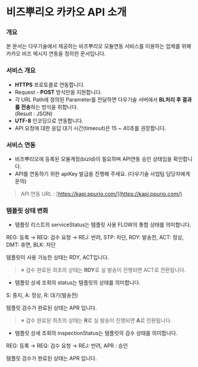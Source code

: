 # 비즈뿌리오 카카오 API 소개

### 개요

본 문서는 다우기술에서 제공하는 비즈뿌리오 모듈연동 서비스를 이용하는 업체를 위해 카카오 비즈 메시지 연동을 정의한 문서입니다.



### 서비스 개요

* **HTTPS** 프로토콜로 연동합니다.
* Request - **POST** 방식만을 지원합니다.
* 각 URL Path에 정의된 Parameter를 전달하면 다우기술 서버에서 **BL처리 후 결과를 전송**하는 방식을 취합니다. \
  (Result : JSON)
* **UTF-8** 인코딩으로 연동합니다.
* API 요청에 대한 응답 대기 시간(timeout)은 15 \~ 40초를 권장합니다.



### 서비스 연동

* 비즈뿌리오에 등록된 모듈계정(bizId)이 필요하며 API연동 승인 상태임을 확인합니다.
* API를 연동하기 위한 apiKey 발급을 진행해 주세요. (다우기술 사업팀 담당자에게 문의)

> API 연동 URL : [https://kapi.ppurio.com/](https://kapi.ppurio.com/)





### 템플릿 상태 변화

* 템플릿 리스트의 serviceStatus는 템플릿 사용 FLOW의 통합 상태를 의미합니다.

&#x20;       REG: 등록 → REQ: 검수 요청 → REJ: 반려, STP: 차단, RDY: 발송전, ACT: 정상, DMT: 휴면, BLK: 차단

&#x20;       템플릿이 사용 가능한 상태는 RDY, ACT입니다.

> ※ 검수 완료된 최초의 상태는 **RDY**로 실 발송이 진행되면 ACT로 전환됩니다.



* 템플릿 상세 조회의 status는 템플릿의 상태를 의미합니다.

&#x20;       S: 중지, A: 정상, R: 대기(발송전)

&#x20;       템플릿 검수가 완료된 상태는 APR 입니다.

> ※ 검수 완료된 최초의 상태는 **R**로 실 발송이 진행되면 **A**로 전환됩니다.



* 템플릿 상세 조회의 inspectionStatus는 템플릿의 검수 상태를 의미합니다.

&#x20;       REG: 등록 → REQ: 검수 요청 → REJ: 반려, APR : 승인

&#x20;       템플릿 검수가 완료된 상태는 APR 입니다.

